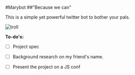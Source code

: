 #Marybot
##"Because we can"

This is a simple yet powerful twitter bot to bother your pals.

![troll](http://i.giphy.com/XFUiHxWQYzvi.gif)

**To-do's:**

- [ ] Project spec

- [ ] Background research on my friend's name.

- [ ] Present the project on a JS conf

